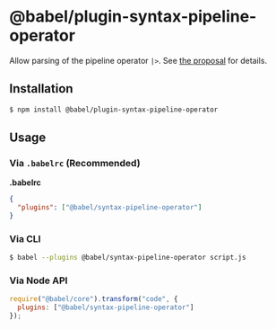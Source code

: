 # @babel/plugin-syntax-pipeline-operator

Allow parsing of the pipeline operator `|>`. See [the proposal](https://github.com/tc39/proposal-pipeline-operator) for details.

## Installation

```sh
$ npm install @babel/plugin-syntax-pipeline-operator
```

## Usage

### Via `.babelrc` (Recommended)

**.babelrc**

```json
{
  "plugins": ["@babel/syntax-pipeline-operator"]
}
```

### Via CLI

```sh
$ babel --plugins @babel/syntax-pipeline-operator script.js
```

### Via Node API

```javascript
require("@babel/core").transform("code", {
  plugins: ["@babel/syntax-pipeline-operator"]
});
```
